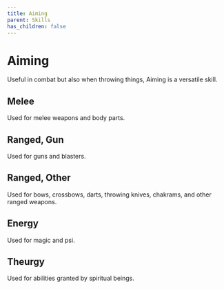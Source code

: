 ```yaml
---
title: Aiming
parent: Skills
has_children: false
---
```


# Aiming

Useful in combat but also when throwing things, Aiming is a versatile skill.

## Melee

Used for melee weapons and body parts.

## Ranged, Gun

Used for guns and blasters.

## Ranged, Other

Used for bows, crossbows, darts, throwing knives, chakrams, and other ranged weapons.

## Energy

Used for magic and psi.

## Theurgy

Used for abilities granted by spiritual beings.
